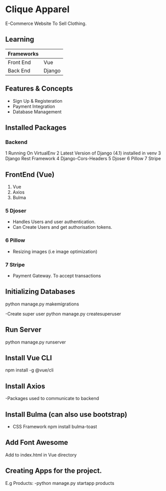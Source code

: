# Clique Apparel

E-Commerce Website To Sell Clothing.

## Learning
| Frameworks | |
| --- | --- |
| Front End | Vue |
| Back End | Django |

## Features & Concepts

- Sign Up & Registeration
- Payment Integration
- Database Management


## Installed Packages

### Backend

1 Running On VirtualEnv
2 Latest Version of Django (4.1) installed in venv
3 Django Rest Framework
4 Django-Cors-Headers
5 Djoser
6 Pillow
7 Stripe

## FrontEnd (Vue)
1. Vue
2. Axios
3. Bulma

### 5 Djoser
- Handles Users and user authentication.
- Can Create Users and get authorisation tokens.

### 6 Pillow
- Resizing images (i.e image optimization)

### 7 Stripe
- Payment Gateway. To accept transactions

## Initializing Databases

python manage.py makemigrations

-Create super user
python manage.py createsuperuser

## Run Server
python manage.py runserver

## Install Vue CLI
npm install -g @vue/cli

## Install Axios
-Packages used to communicate to backend

## Install Bulma (can also use bootstrap)
- CSS Framework
npm install bulma-toast

## Add Font Awesome
Add to index.html in Vue directory
<link rel="stylesheet" href="path/to/font-awesome/css/font-awesome.min.css">

## Creating Apps for the project.
E.g Products:
-python manage.py startapp products
